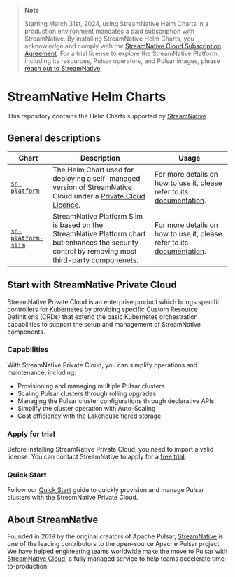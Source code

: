 <!-- 

Copyright (c) 2019 - 2024 StreamNative, Inc.. All Rights Reserved.

-->

> **Note**
>
> Starting March 31st, 2024, using StreamNative Helm Charts in a production environment mandates a paid subscription with StreamNative. By installing StreamNative Helm Charts, you acknowledge and comply with the [StreamNative Cloud Subscription Agreement](https://streamnative.io/cloud-terms-and-conditions). For a trial license to explore the StreamNative Platform, including its resources, Pulsar operators, and Pulsar images, please [reach out to StreamNative](https://streamnative.io/contact).
> 

# StreamNative Helm Charts

This repository contains the Helm Charts supported by [StreamNative](https://streamnative.io).

## General descriptions

| Chart | Description | Usage |
| --- | --- | --- |
| [`sn-platform`](https://github.com/streamnative/charts/tree/master/charts/sn-platform) | The Helm Chart used for deploying a self-managed version of StreamNative Cloud under a [Private Cloud Licence](https://streamnative.io/deployment/private-cloud-license). | For more details on how to use it, please refer to its [documentation](https://docs.streamnative.io/platform/platform-quickstart).
| [`sn-platform-slim`](https://github.com/streamnative/charts/tree/master/charts/sn-platform-slim) | StreamNative Platform Slim is based on the StreamNative Platform chart but enhances the security control by removing most third-party componenets. | For more details on how to use it, please refer to its [documentation](https://docs.streamnative.io/platform/platform-quickstart).

## Start with StreamNative Private Cloud

StreamNative Private Cloud is an enterprise product which brings specific controllers for Kubernetes by providing specific Custom Resource Definitions (CRDs) that extend the basic Kubernetes orchestration capabilities to support the setup and management of StreamNative components.
    
### Capabilities

With StreamNative Private Cloud, you can simplify operations and maintenance, including:
- Provisioning and managing multiple Pulsar clusters
- Scaling Pulsar clusters through rolling upgrades
- Managing the Pulsar cluster configurations through declarative APIs
- Simplify the cluster operation with Auto-Scaling
- Cost efficiency with the Lakehouse tiered storage

### Apply for trial

Before installing StreamNative Private Cloud, you need to import a valid license. You can contact StreamNative to apply for a [free trial](https://streamnative.io/deployment/start-free-trial). 

### Quick Start

Follow our [Quick Start](https://docs.streamnative.io/private/private-cloud-quickstart) guide to quickly provision and manage Pulsar clusters with the StreamNative Private Cloud.

## About StreamNative

Founded in 2019 by the original creators of Apache Pulsar, [StreamNative](https://streamnative.io) is one of the leading contributors to the open-source Apache Pulsar project. We have helped engineering teams worldwide make the move to Pulsar with [StreamNative Cloud](https://streamnative.io/product), a fully managed service to help teams accelerate time-to-production.
